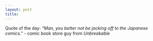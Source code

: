 ```yaml
---
layout: post
title: 
---
```


Quote of the day: <i>"Man, you better not be jacking off to the Japanese comics."</i> - comic book store guy from <i>Unbreakable</i>
